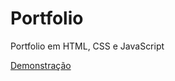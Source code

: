 # Portfolio
Portfolio em HTML, CSS e JavaScript

<a href="https://kennedybarreto.github.io/Porfolio/" target="_blank">Demonstração</a>
